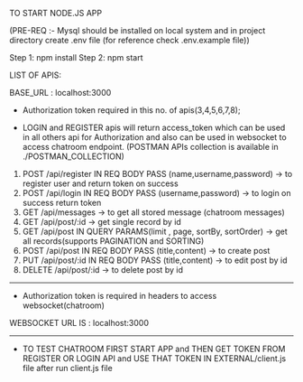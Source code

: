 TO START NODE.JS APP

(PRE-REQ :- Mysql should be installed on local system and in project directory create .env file (for reference check .env.example file))

Step 1: npm install
Step 2: npm start

LIST OF APIS:

BASE_URL : localhost:3000

- Authorization token required in this no. of apis(3,4,5,6,7,8);

- LOGIN and REGISTER apis will return access_token which can be used in all others api for Authorization and also can be used in websocket to access chatroom endpoint. (POSTMAN APIs collection is available in ./POSTMAN_COLLECTION)

1. POST /api/register IN REQ BODY PASS (name,username,password)  -> to register user and return token on success
2. POST /api/login IN REQ BODY PASS (username,password)          -> to login on success return token
3. GET /api/messages                                             -> to get all stored message (chatroom messages) 
4. GET /api/post/:id                                             -> get single record by id 
5. GET /api/post IN QUERY PARAMS(limit , page, sortBy, sortOrder)                                               -> get all records(supports PAGINATION and SORTING)
6. POST /api/post IN REQ BODY PASS (title,content)               -> to create post  
7. PUT /api/post/:id IN REQ BODY PASS (title,content)            -> to edit post by id
8. DELETE /api/post/:id                                          -> to delete post by id  

----------------------------------------------------------------------------------------------------------

- Authorization token is required in headers to access websocket(chatroom)

WEBSOCKET URL IS : localhost:3000

----------------------------------------------------------------------------------------------------------

- TO TEST CHATROOM FIRST START APP and THEN GET TOKEN FROM REGISTER OR LOGIN API and USE THAT TOKEN IN EXTERNAL/client.js file after run client.js file